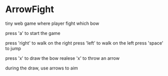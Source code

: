ArrowFight
==========

tiny web game where player fight which bow

press 'a' to start the game

press 'right' to walk on the right
press 'left' to walk on the left
press 'space' to jump


press 'x' to draw the bow
realese 'x' to throw an arrow

during the draw, use arrows to aim